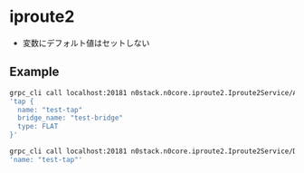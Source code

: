 # iproute2

- 変数にデフォルト値はセットしない

## Example

```sh
grpc_cli call localhost:20181 n0stack.n0core.iproute2.Iproute2Service/ApplyTap \
'tap {
  name: "test-tap"
  bridge_name: "test-bridge"
  type: FLAT
}'
```

```sh
grpc_cli call localhost:20181 n0stack.n0core.iproute2.Iproute2Service/DeleteTap \
'name: "test-tap"'
```
